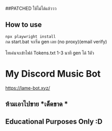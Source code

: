 ##PATCHED
ใช้ไม่ได้แล้ววว

## How to use
```npx playwright install```
<br>กด start.bat จะเริ่ม gen เลย
(no proxy)(email verify)
<br><br>โทเค่นจะเข้าไฟล์ Tokens.txt 1-3 นาที gen ได้ 1ตัว

# My Discord Music Bot
https://lame-bot.xyz/

## ห้ามเอาไปขาย *เด็ดขาด *

## Educational Purposes Only :D 

